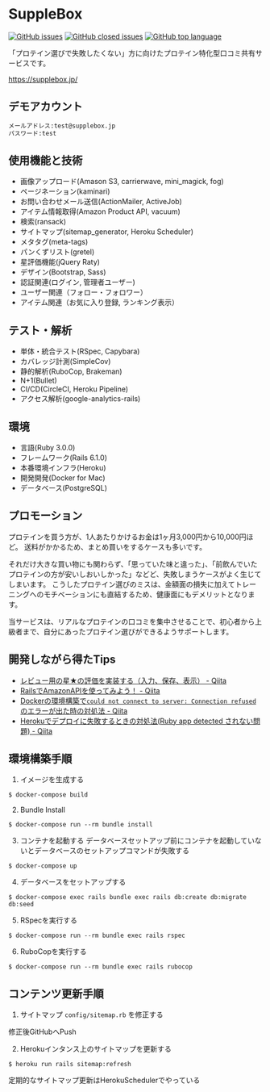 # SuppleBox
<a href="https://img.shields.io/github/issues-raw/yuki0920/supplebox.svg"><img alt="GitHub issues" src="https://img.shields.io/github/issues-raw/yuki0920/supplebox.svg"></a>
<a href="https://img.shields.io/github/issues-closed-raw/yuki0920/supplebox.svg"><img alt="GitHub closed issues" src="https://img.shields.io/github/issues-closed-raw/yuki0920/supplebox.svg"></a>
<a href="https://img.shields.io/github/languages/top/yuki0920/supplebox"><img alt="GitHub top language" src="https://img.shields.io/github/languages/top/yuki0920/supplebox"></a>

「プロテイン選びで失敗したくない」方に向けたプロテイン特化型口コミ共有サービスです。

<https://supplebox.jp/>

## デモアカウント

```md
メールアドレス:test@supplebox.jp
パスワード:test
```

## 使用機能と技術

- 画像アップロード(Amason S3, carrierwave, mini_magick, fog)
- ページネーション(kaminari)
- お問い合わせメール送信(ActionMailer, ActiveJob)
- アイテム情報取得(Amazon Product API, vacuum)
- 検索(ransack)
- サイトマップ(sitemap_generator, Heroku Scheduler)
- メタタグ(meta-tags)
- パンくずリスト(gretel)
- 星評価機能(jQuery Raty)
- デザイン(Bootstrap, Sass)
- 認証関連(ログイン, 管理者ユーザー)
- ユーザー関連（フォロー・フォロワー）
- アイテム関連（お気に入り登録, ランキング表示）

## テスト・解析

- 単体・統合テスト(RSpec, Capybara)
- カバレッジ計測(SimpleCov)
- 静的解析(RuboCop, Brakeman)
- N+1(Bullet)
- CI/CD(CircleCI, Heroku Pipeline)
- アクセス解析(google-analytics-rails)

## 環境

- 言語(Ruby 3.0.0)
- フレームワーク(Rails 6.1.0)
- 本番環境インフラ(Heroku)
- 開発開発(Docker for Mac)
- データベース(PostgreSQL)

## プロモーション

プロテインを買う方が、1人あたりかけるお金は1ヶ月3,000円から10,000円ほど。
送料がかかるため、まとめ買いをするケースも多いです。

それだけ大きな買い物にも関わらず、「思っていた味と違った」、「前飲んでいたプロテインの方が安いしおいしかった」などど、失敗しまうケースがよく生じてしまいます。
こうしたプロテイン選びのミスは、金額面の損失に加えてトレーニングへのモチベーションにも直結するため、健康面にもデメリットとなります。

当サービスは、リアルなプロテインの口コミを集中させることで、初心者から上級者まで、自分にあったプロテイン選びができるようサポートします。

## 開発しながら得たTips

- [レビュー用の星★の評価を実装する（入力、保存、表示） - Qiita](https://qiita.com/yuki_0920/items/a966d9fa2bdb621f805d)
- [RailsでAmazonAPIを使ってみよう！ - Qiita](https://qiita.com/yuki_0920/items/7e7e9dcd955fed777bc1)
- [Dockerの環境構築で`could not connect to server: Connection refused`のエラーが出た時の対処法 - Qiita](https://qiita.com/yuki_0920/items/84e2ca260bfe13cf3072)
- [Herokuでデプロイに失敗するときの対処法(Ruby app detected されない問題) - Qiita](https://qiita.com/yuki_0920/items/b1065777edf090351052)

## 環境構築手順

1. イメージを生成する

```
$ docker-compose build
```

2. Bundle Install
```
$ docker-compose run --rm bundle install
```

3. コンテナを起動する
データベースセットアップ前にコンテナを起動していないとデータベースのセットアップコマンドが失敗する
```
$ docker-compose up
```

4. データベースをセットアップする
```
$ docker-compose exec rails bundle exec rails db:create db:migrate db:seed
```

5. RSpecを実行する
```
$ docker-compose run --rm bundle exec rails rspec
```

6. RuboCopを実行する
```
$ docker-compose run --rm bundle exec rails rubocop
```

## コンテンツ更新手順
1. サイトマップ `config/sitemap.rb` を修正する

修正後GitHubへPush

2. Herokuインタンス上のサイトマップを更新する
```
$ heroku run rails sitemap:refresh
```

定期的なサイトマップ更新はHerokuSchedulerでやっている
